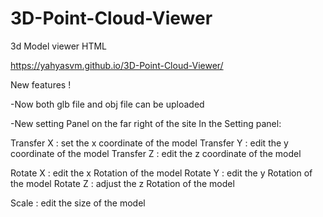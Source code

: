 # 3D-Point-Cloud-Viewer
3d Model viewer HTML

https://yahyasvm.github.io/3D-Point-Cloud-Viewer/

New features !

-Now both glb file and obj file can be uploaded

-New setting Panel on the far right of the site
In the Setting panel: 

Transfer X : set the x coordinate of the model 
Transfer Y : edit the y coordinate of the model 
Transfer Z : edit the z coordinate of the model
 
Rotate X : edit the x Rotation of the model 
Rotate Y : edit the y Rotation of the model 
Rotate Z : adjust the z Rotation of the model 

Scale : edit the size of the model 

